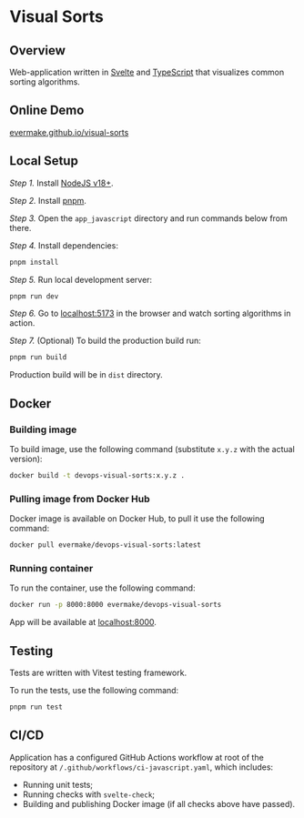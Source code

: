 # Visual Sorts

## Overview

Web-application written in [Svelte](https://svelte.dev) and [TypeScript](https://www.typescriptlang.org/) that visualizes common sorting algorithms.

## Online Demo

[evermake.github.io/visual-sorts](https://evermake.github.io/visual-sorts)

## Local Setup

_Step 1._ Install [NodeJS v18+](https://nodejs.org/en).

_Step 2._ Install [pnpm](https://pnpm.io/installation).

_Step 3._ Open the `app_javascript` directory and run commands below from there.

_Step 4._ Install dependencies:

```sh
pnpm install
```

_Step 5._ Run local development server:

```sh
pnpm run dev
```

_Step 6._ Go to [localhost:5173](http://localhost:5173) in the browser and watch sorting algorithms in action.

_Step 7._ (Optional) To build the production build run:

```sh
pnpm run build
```

Production build will be in `dist` directory.

## Docker

### Building image

To build image, use the following command (substitute `x.y.z` with the actual version):

```sh
docker build -t devops-visual-sorts:x.y.z .
```

### Pulling image from Docker Hub

Docker image is available on Docker Hub, to pull it use the following command:

```sh
docker pull evermake/devops-visual-sorts:latest
```

### Running container

To run the container, use the following command:

```sh
docker run -p 8000:8000 evermake/devops-visual-sorts
```

App will be available at [localhost:8000](http://localhost:8000).

## Testing

Tests are written with Vitest testing framework.

To run the tests, use the following command:

```sh
pnpm run test
```

## CI/CD

Application has a configured GitHub Actions workflow at root of the repository at `/.github/workflows/ci-javascript.yaml`, which includes:

- Running unit tests;
- Running checks with `svelte-check`;
- Building and publishing Docker image (if all checks above have passed).
